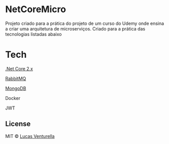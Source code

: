 # NetCoreMicro
Projeto criado para a prática do projeto de um curso do Udemy onde ensina a criar uma arquitetura de microserviços. 
Criado para a prática das tecnologias listadas abaixo

# Tech
[.Net Core 2.x](https://github.com/dotnet/core)

[RabbitMQ](https://github.com/rabbitmq/rabbitmq-dotnet-client)

[MongoDB](https://github.com/mongodb/mongo)

Docker

JWT



## License

MIT  © [Lucas Venturella](http://lucasventurella.com.br/)
